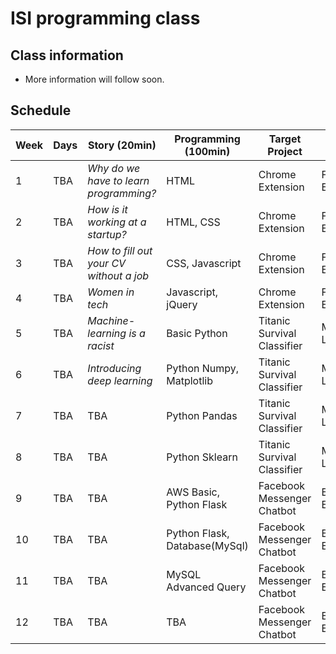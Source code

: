 # ISI programming class

## Class information
  * More information will follow soon.
## Schedule
| Week | Days | Story (20min) | Programming (100min) | Target Project | Type | Resources |
| --- | --- | --- | --- | --- | --- | --- |
| 1 | TBA | *Why do we have to learn programming?* | HTML | Chrome Extension | Front End |[Example](https://chrome.google.com/webstore/detail/momentum/laookkfknpbbblfpciffpaejjkokdgca) |
| 2 | TBA | *How is it working at a startup?* | HTML, CSS | Chrome Extension | Front End |TBA |
| 3 | TBA | *How to fill out your CV without a job* | CSS, Javascript | Chrome Extension | Front End | TBA |
| 4 | TBA | *Women in tech* | Javascript, jQuery | Chrome Extension | Front End |TBA |
| 5 | TBA | *Machine-learning is a racist* | Basic Python | Titanic Survival Classifier | Machine Learning |[Example](https://www.kaggle.com/c/titanic) |
| 6 | TBA | *Introducing deep learning* | Python Numpy, Matplotlib | Titanic Survival Classifier | Machine Learning | TBA |
| 7 | TBA | TBA | Python Pandas | Titanic Survival Classifier | Machine Learning |TBA |
| 8 | TBA | TBA | Python Sklearn | Titanic Survival Classifier | Machine Learning | TBA |
| 9 | TBA | TBA | AWS Basic, Python Flask | Facebook Messenger Chatbot | Back End |[Example](https://devpost.com/software/bebridge) |
| 10 | TBA | TBA | Python Flask, Database(MySql) | Facebook Messenger Chatbot | Back End |TBA |
| 11 | TBA | TBA | MySQL Advanced Query | Facebook Messenger Chatbot | Back End |TBA |
| 12 | TBA | TBA | TBA | Facebook Messenger Chatbot | Back End |TBA |


